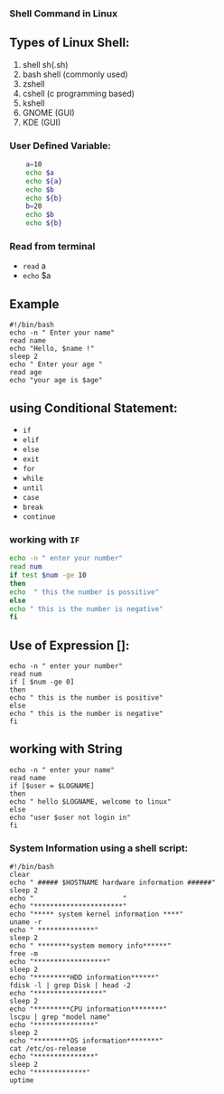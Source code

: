 ### Shell Command in Linux
## Types of Linux Shell:
 1. shell sh(.sh)
 2. bash shell (commonly used)
 3. zshell 
 4. cshell (c programming based)
 5. kshell
 6. GNOME (GUI)
 7. KDE (GUI)
### User Defined Variable:
```bash 
    a=10
    echo $a
    echo ${a}
    echo $b
    echo ${b}
    b=20
    echo $b
    echo ${b}
```

### Read from terminal
- `read` a
- `echo` $a

## Example 
```
#!/bin/bash
echo -n " Enter your name" 
read name
echo "Hello, $name !"
sleep 2 
echo " Enter your age "
read age 
echo "your age is $age"
```
## using Conditional Statement:
- `if`
- `elif`
- `else`
- `exit`
- `for`
- `while`
- `until`
- `case`
- `break` 
- `continue`
### working with `IF`
```bash 
echo -n " enter your number"
read num
if test $num -ge 10
then 
echo  " this the number is possitive"
else 
echo " this is the number is negative"
fi
```
## Use of Expression []:
```
echo -n " enter your number"
read num 
if [ $num -ge 0]
then 
echo " this is the number is positive"
else 
echo " this is the number is negative"
fi
```

## working with String
```
echo -n " enter your name"
read name 
if [$user = $LOGNAME]
then 
echo " hello $LOGNAME, welcome to linux"
else
echo "user $user not login in"
fi
```
### System Information using a shell script:
```
#!/bin/bash
clear
echo " ##### $HOSTNAME hardware information ######"
sleep 2
echo "                      "
echo "**********************"
echo "***** system kernel information ****"
uname -r
echo " **************" 
sleep 2
echo " ********system memory info******"
free -m 
echo "******************"
sleep 2
echo "*********HDD information******"
fdisk -l | grep Disk | head -2
echo "*****************"
sleep 2
echo "*********CPU information********"
lscpu | grep "model name"
echo "***************"
sleep 2
echo "*********OS information********"
cat /etc/os-release
echo "***************"
sleep 2
echo "*************"
uptime 

```